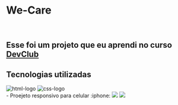 <h1>We-Care</h1>
<br>
<h2>Esse foi um projeto   que eu aprendi no curso <a href="https://rodolfomori.com.br/devclub/">DevClub</a></h2>
<h2>Tecnologias utilizadas</h2>
<img src="https://img.shields.io/badge/HTML5-E34F26?style=for-the-badge&logo=html5&logoColor=white" alt="html-logo"/> 
<img src="https://img.shields.io/badge/CSS3-1572B6?style=for-the-badge&logo=css3&logoColor=white" alt="css-logo"/>
<br>
- Proejeto responsivo para celular  :iphone:
<img src="https://github.com/MarcosCaetano067/WE-CARE-/blob/main/assets/Desktop.png?raw=true"/>
<img src="https://github.com/MarcosCaetano067/WE-CARE-/blob/main/assets/mobile.png?raw=true"/>
